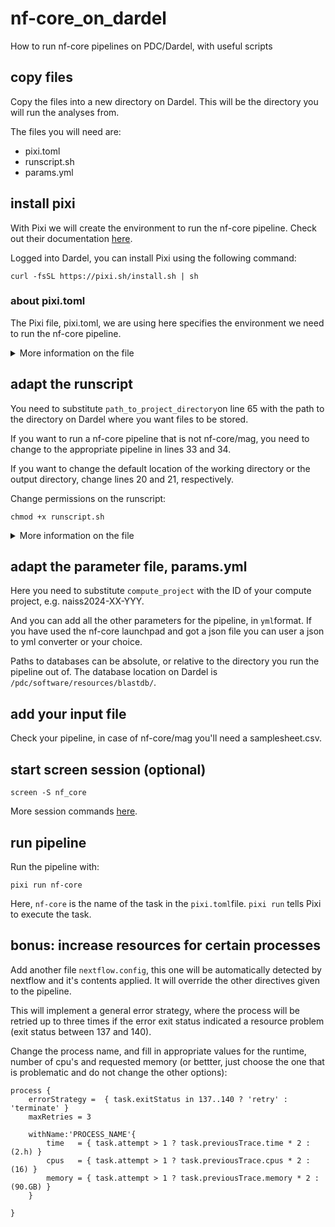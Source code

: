 # nf-core_on_dardel
How to run nf-core pipelines on PDC/Dardel, with useful scripts

## copy files

Copy the files into a new directory on Dardel. This will be the directory you will run the analyses from. 

The files you will need are: 

- pixi.toml
- runscript.sh
- params.yml

## install pixi

With Pixi we will create the environment to run the nf-core pipeline. Check out their documentation [here](https://pixi.sh/latest/). 

Logged into Dardel, you can install Pixi using the following command: 

```{.bash}
curl -fsSL https://pixi.sh/install.sh | sh
```

### about pixi.toml

The Pixi file, pixi.toml, we are using here specifies the environment we need to run the nf-core pipeline. 

<details>
  <summary>More information on the file</summary>
The toml is Pixi's project configuration file. 

The first section, `[project]`, such as authorized sources of packages, the environment name and the platform the environment is running in. 

The second section, `[tasks]`, contains a task called `nf-core` that can be executed with Pixi. The command is to run the bash script called `runscript.sh`.

The third secion, `[dependencies]`, specifies the software we want to have available in the environment. Instead of the asterics one can also specify version numbers. 

More information [here](https://prefix.dev/docs/pixi/configuration).   

</details>


## adapt the runscript

You need to substitute `path_to_project_directory`on line 65 with the path to the directory on Dardel where you want files to be stored. 

If you want to run a nf-core pipeline that is not nf-core/mag, you need to change to the appropriate pipeline in lines 33 and 34. 

If you want to change the default location of the working directory or the output directory, change lines 20 and 21, respectively. 

Change permissions on the runscript: 

```{.bash}
chmod +x runscript.sh
```


<details>
  <summary>More information on the file</summary>
	
The runscript is running the pipeline for you, and also does some automated maintenance in the background.

`set -euo pipefail` tells bash to fail your script at certain errors, to give you more information and avoid issues down the line. More information [here](https://gist.github.com/mohanpedala/1e2ff5661761d3abd0385e8223e16425?permalink_comment_id=3935570).

The next function determines if you are working on Dardel (or Rackham, but that's not important here). This will come in handy later. 

The second function is running the nf-core pipeline. The command for that is the `nextflow run nf-core/XX` etc. Beforehand it sets a number of variables for you. Unless you want to change the location of the work directory and the result directory you do not have to change anything there. 

After the actual run command, still in the same function, the script will clean up the cache for you, delete empty directories, and change permissions so all members of the same project have access to the generated files.

The last bit of the script is printing out the name of the cluster the pipeline is being run on, and then calls the `run_nextflow` function with the appropriate settings. Here you need to set the path to your project directory.   

</details>

## adapt the parameter file, params.yml

Here you need to substitute `compute_project` with the ID of your compute project, e.g. naiss2024-XX-YYY. 

And you can add all the other parameters for the pipeline, in `yml`format. If you have used the nf-core launchpad and got a json file you can user a json to yml converter or your choice. 

Paths to databases can be absolute, or relative to the directory you run the pipeline out of. The database location on Dardel is `/pdc/software/resources/blastdb/`.

## add your input file

Check your pipeline, in case of nf-core/mag you'll need a samplesheet.csv. 

## start screen session (optional)

```{.bash}
screen -S nf_core
```

More session commands [here](https://www.geeksforgeeks.org/screen-command-in-linux-with-examples/).

## run pipeline

Run the pipeline with:

```{.bash}
pixi run nf-core
```

Here, `nf-core` is the name of the task in the `pixi.toml`file. `pixi run` tells Pixi to execute the task. 

## bonus: increase resources for certain processes

Add another file `nextflow.config`, this one will be automatically detected by nextflow and it's contents applied. It will override the other directives given to the pipeline. 

This will implement a general error strategy, where the process will be retried up to three times if the error exit status indicated a resource problem (exit status between 137 and 140). 

Change the process name, and fill in appropriate values for the runtime, number of cpu's and requested memory (or bettter, just choose the one that is problematic and do not change the other options):


```{.bash}
process {
	errorStrategy =  { task.exitStatus in 137..140 ? 'retry' : 'terminate' }
    maxRetries = 3

	withName:'PROCESS_NAME'{
		time   = { task.attempt > 1 ? task.previousTrace.time * 2 : (2.h) }
		cpus   = { task.attempt > 1 ? task.previousTrace.cpus * 2 : (16) }
		memory = { task.attempt > 1 ? task.previousTrace.memory * 2 : (90.GB) }
	}

}
```



